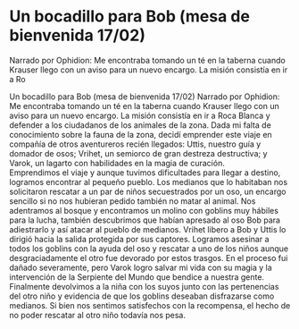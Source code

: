 # Un bocadillo para Bob (mesa de bienvenida 17/02)
Narrado por Ophidion:
Me encontraba tomando un té en la taberna cuando Krauser llego con un aviso para un nuevo encargo. La misión consistía en ir a Ro

Un bocadillo para Bob (mesa de bienvenida 17/02)
Narrado por Ophidion:
Me encontraba tomando un té en la taberna cuando Krauser llego con un aviso para un nuevo encargo. La misión consistía en ir a Roca Blanca y defender a los ciudadanos de los animales de la zona. Dada mi falta de conocimiento sobre la fauna de la zona, decidí emprender este viaje en compañía de otros aventureros recién llegados: Uttis, nuestro guía y domador de osos; Vrihet, un semiorco de gran destreza destructiva; y Varok, un lagarto con habilidades en la magia de curación.  
Emprendimos el viaje y aunque tuvimos dificultades para llegar a destino, logramos encontrar al pequeño pueblo. Los medianos que lo habitaban nos solicitaron rescatar a un par de niños secuestrados por un oso, un encargo sencillo si no nos hubieran pedido también no matar al animal. 
Nos adentramos al bosque y encontramos un molino con goblins muy hábiles para la lucha, también descubrimos que habían apresado al oso Bob para adiestrarlo y así atacar al pueblo de medianos. Vrihet libero a Bob y Uttis lo dirigió hacia la salida protegida por sus captores. Logramos asesinar a todos los goblins con la ayuda del oso y rescatar a uno de los niños aunque desgraciadamente el otro fue devorado por estos trasgos. En el proceso fui dañado severamente, pero Varok logro salvar mi vida con su magia y la intervención de la Serpiente del Mundo que bendice a nuestra gente. Finalmente devolvimos a la niña con los suyos junto con las pertenencias del otro niño y evidencia de que los goblins deseaban disfrazarse como medianos. Si bien nos sentimos satisfechos con la recompensa, el hecho de no poder rescatar al otro niño todavía nos pesa.

